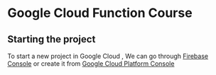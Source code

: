 # Google Cloud Function Course
## Starting the project

To start a new project in Google Cloud , We can go through [Firebase Console](https://console.firebase.google.com) or create it from [Google Cloud Platform Console](https://console.firebase.google.com)
